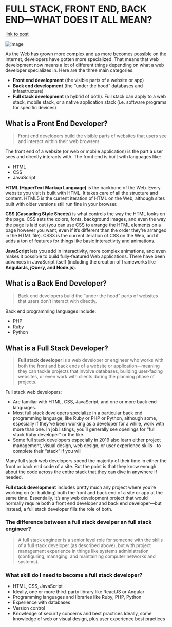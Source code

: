 # FULL STACK, FRONT END, BACK END—WHAT DOES IT ALL MEAN?
[link to post](https://skillcrush.com/2017/02/27/front-end-back-end-full-stack/)

![image](https://a.ilovecoding.org/img/_blogs/full-stack.jpg)

As the Web has grown more complex and as more becomes possible on the Internet, developers have gotten more specialized. That means that web development now means a lot of different things depending on what a web developer specializes in. Here are the three main categories:

- **Front end development** (the visible parts of a website or app)
- **Back end development** (the “under the hood” databases and infrastructure)
- **Full stack development** (a hybrid of both). Full stack can apply to a web stack, mobile stack, or a native application stack (i.e. software programs for specific devices)

## What is a Front End Developer?
>Front end developers build the visible parts of websites that users see and interact within their web browsers.

The front end of a website (or web or mobile application) is the part a user sees and directly interacts with. The front end is built with languages like:

- HTML
- CSS
- JavaScript

**HTML (HyperText Markup Language)** is the backbone of the Web. Every website you visit is built with HTML. It takes care of all the structure and content. HTML5 is the current iteration of HTML on the Web, although sites built with older versions still run fine in your browser.

**CSS (Cascading Style Sheets)** is what controls the way the HTML looks on the page. CSS sets the colors, fonts, background images, and even the way the page is laid out (you can use CSS to arrange the HTML elements on a page however you want, even if it’s different than the order they’re arranged in the HTML file). CSS3 is the current iteration of CSS on the Web, and it adds a ton of features for things like basic interactivity and animations.

**JavaScript** lets you add in interactivity, more complex animations, and even makes it possible to build fully-featured Web applications. There have been advances in JavaScript itself (including the creation of frameworks like **AngularJs, jQuery, and Node.js**).

## What is a Back End Developer?

>Back end developers build the “under the hood” parts of websites that users don’t interact with directly.

Back end programming languages include:

- PHP
- Ruby
- Python

## What is a Full Stack Developer?

>**Full stack developer** is a web developer or engineer who works with both the front and back ends of a website or application—meaning they can tackle projects that involve databases, building user-facing websites, or even work with clients during the planning phase of projects.

Full stack web developers:

- Are familiar with HTML, CSS, JavaScript, and one or more back end languages.
- Most full stack developers specialize in a particular back end programming language, like Ruby or PHP or Python, although some, especially if they’ve been working as a developer for a while, work with more than one. In job listings, you’ll generally see openings for “full stack Ruby developer” or the like.
- Some full stack developers especially in 2019 also learn either project management, visual design, web design, or user experience skills—to complete their “stack” if you will

Many full stack web developers spend the majority of their time in either the front or back end code of a site. But the point is that they know enough about the code across the entire stack that they can dive in anywhere if needed.

**Full stack development** includes pretty much any project where you’re working on (or building) both the front and back end of a site or app at the same time. Essentially, it’s any web development project that would normally require both a front end developer and back end developer—but instead, a full stack developer fills the role of both.

### The difference between a full stack develper an full stack engineer?

>A full stack engineer is a senior level role for someone with the skills of a full stack developer (as described above), but with project management experience in things like systems administration (configuring, managing, and maintaining computer networks and systems).

### What skill do I need to become a full stack developer?

- HTML, CSS, JavaScript
- Ideally, one or more third-party library like ReactJS or Angular
- Programming languages and libraries like Ruby, PHP, Python
- Experience with databases
- Version control
- Knowledge of security concerns and best practices
Ideally, some knowledge of web or visual design, plus user experience best practices


